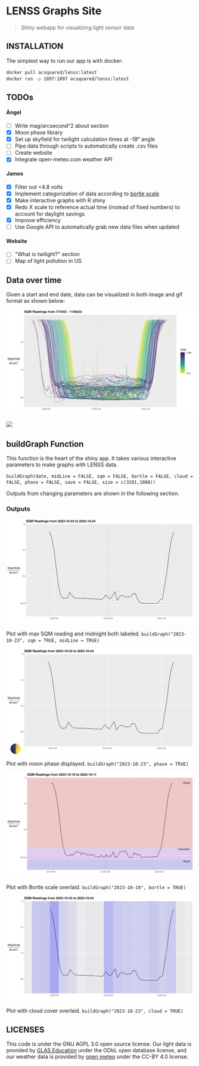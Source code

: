 <!-- SPDX-FileCopyrightText: 2024 GLAS Education <angel@glaseducation.org> -->
<!-- SPDX-License-Identifier: AGPL-3.0-only -->
# LENSS Graphs Site

> Shiny webapp for visualizing light sensor data

## INSTALLATION

The simplest way to run our app is with docker:

```sh
docker pull acsquared/lenss:latest
docker run -p 1897:1897 acsquared/lenss:latest
```

## TODOs

#### Àngel

- [ ] Write mag/arcsecond^2 about section
- [x] Moon phase library
- [x] Set up skyfield for twilight calculation times at -18° angle
- [ ] Pipe data through scripts to automatically create .csv files
- [ ] Create website
- [x] Integrate open-meteo.com weather API

#### James

- [x] Filter out <4.8 volts
- [x] Implement categorization of data according to [bortle scale](https://en.wikipedia.org/wiki/Bortle_scale)
- [x] Make interactive graphs with R shiny
- [x] Redo X scale to reference actual time (instead of fixed numbers) to account for daylight savings
- [x] Improve efficiency
- [ ] Use Google API to automatically grab new data files when updated

#### Website

- [ ] "What is twilight?" section
- [ ] Map of light pollution in US

## Data over time

Given a start and end date, data can be visualized in both image and gif format as shown below:

![](https://github.com/jamesspalding/LENSS/blob/main/Images/combinedPlot.png)

![](https://github.com/jamesspalding/LENSS/blob/main/Images/Animation.gif)

## buildGraph Function

This function is the heart of the shiny app. It takes various interactive parameters to make graphs with LENSS data.

```
buildGraph(date, midLine = FALSE, sqm = FALSE, bortle = FALSE, cloud = FALSE, phase = FALSE, save = FALSE, size = c(3201,1800))
```

Outputs from changing parameters are shown in the following section.

### Outputs

![](https://github.com/jamesspalding/LENSS/blob/main/Images/plot_2023-10-23_mid_maxsqm.png)

Plot with max SQM reading and midnight both labeled. ```buildGraph("2023-10-23", sqm = TRUE, midLine = TRUE)```

![](https://github.com/jamesspalding/LENSS/blob/main/Images/plot_2023-10-23_emoji.png)

Plot with moon phase displayed. ```buildGraph("2023-10-23", phase = TRUE)```

![](https://github.com/jamesspalding/LENSS/blob/main/Images/plot_2023-10-10_mid_maxsqm_bortle.png)

Plot with Bortle scale overlaid. ```buildGraph("2023-10-10", bortle = TRUE)```

![](https://github.com/jamesspalding/LENSS/blob/main/Images/plot_2023-10-23_cloudcover.png)

Plot with cloud cover overlaid. ```buildGraph("2023-10-23", cloud = TRUE)```

## LICENSES

This code is under the GNU AGPL 3.0 open source license. Our light data is
provided by [GLAS Education](https://glaseducation.org) under the ODbL open
database license, and our weather data is provided by [open
meteo](https://open-meteo.com) under the CC-BY 4.0 license.
